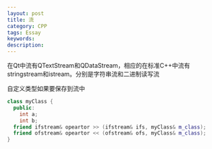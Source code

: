 ```yaml
---
layout: post
title: 流
category: CPP
tags: Essay
keywords: 
description: 
---
```


在Qt中流有QTextStream和QDataStream，相应的在标准C++中流有stringstream和istream。分别是字符串流和二进制读写流

自定义类型如果要保存到流中
```cpp
class myClass {
  public:
    int a;
    int b;
  friend ifstream& opeartor >> (ifstream& ifs, myClass& m_class);
  friend ofstream& opeartor << (ofstream& ofs, myClass& m_class);
}
```
